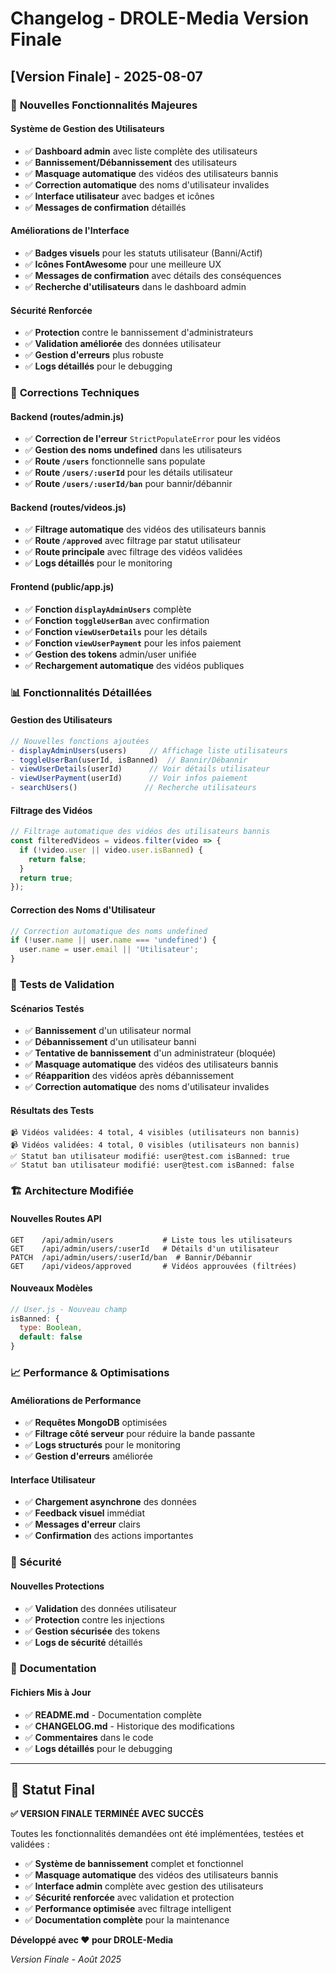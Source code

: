 # Changelog - DROLE-Media Version Finale

## [Version Finale] - 2025-08-07

### 🎉 **Nouvelles Fonctionnalités Majeures**

#### **Système de Gestion des Utilisateurs**
- ✅ **Dashboard admin** avec liste complète des utilisateurs
- ✅ **Bannissement/Débannissement** des utilisateurs
- ✅ **Masquage automatique** des vidéos des utilisateurs bannis
- ✅ **Correction automatique** des noms d'utilisateur invalides
- ✅ **Interface utilisateur** avec badges et icônes
- ✅ **Messages de confirmation** détaillés

#### **Améliorations de l'Interface**
- ✅ **Badges visuels** pour les statuts utilisateur (Banni/Actif)
- ✅ **Icônes FontAwesome** pour une meilleure UX
- ✅ **Messages de confirmation** avec détails des conséquences
- ✅ **Recherche d'utilisateurs** dans le dashboard admin

#### **Sécurité Renforcée**
- ✅ **Protection** contre le bannissement d'administrateurs
- ✅ **Validation améliorée** des données utilisateur
- ✅ **Gestion d'erreurs** plus robuste
- ✅ **Logs détaillés** pour le debugging

### 🔧 **Corrections Techniques**

#### **Backend (routes/admin.js)**
- ✅ **Correction de l'erreur** `StrictPopulateError` pour les vidéos
- ✅ **Gestion des noms undefined** dans les utilisateurs
- ✅ **Route `/users`** fonctionnelle sans populate
- ✅ **Route `/users/:userId`** pour les détails utilisateur
- ✅ **Route `/users/:userId/ban`** pour bannir/débannir

#### **Backend (routes/videos.js)**
- ✅ **Filtrage automatique** des vidéos des utilisateurs bannis
- ✅ **Route `/approved`** avec filtrage par statut utilisateur
- ✅ **Route principale** avec filtrage des vidéos validées
- ✅ **Logs détaillés** pour le monitoring

#### **Frontend (public/app.js)**
- ✅ **Fonction `displayAdminUsers`** complète
- ✅ **Fonction `toggleUserBan`** avec confirmation
- ✅ **Fonction `viewUserDetails`** pour les détails
- ✅ **Fonction `viewUserPayment`** pour les infos paiement
- ✅ **Gestion des tokens** admin/user unifiée
- ✅ **Rechargement automatique** des vidéos publiques

### 📊 **Fonctionnalités Détaillées**

#### **Gestion des Utilisateurs**
```javascript
// Nouvelles fonctions ajoutées
- displayAdminUsers(users)     // Affichage liste utilisateurs
- toggleUserBan(userId, isBanned)  // Bannir/Débannir
- viewUserDetails(userId)      // Voir détails utilisateur
- viewUserPayment(userId)      // Voir infos paiement
- searchUsers()               // Recherche utilisateurs
```

#### **Filtrage des Vidéos**
```javascript
// Filtrage automatique des vidéos des utilisateurs bannis
const filteredVideos = videos.filter(video => {
  if (!video.user || video.user.isBanned) {
    return false;
  }
  return true;
});
```

#### **Correction des Noms d'Utilisateur**
```javascript
// Correction automatique des noms undefined
if (!user.name || user.name === 'undefined') {
  user.name = user.email || 'Utilisateur';
}
```

### 🎯 **Tests de Validation**

#### **Scénarios Testés**
- ✅ **Bannissement** d'un utilisateur normal
- ✅ **Débannissement** d'un utilisateur banni
- ✅ **Tentative de bannissement** d'un administrateur (bloquée)
- ✅ **Masquage automatique** des vidéos des utilisateurs bannis
- ✅ **Réapparition** des vidéos après débannissement
- ✅ **Correction automatique** des noms d'utilisateur invalides

#### **Résultats des Tests**
```
📹 Vidéos validées: 4 total, 4 visibles (utilisateurs non bannis)
📹 Vidéos validées: 4 total, 0 visibles (utilisateurs non bannis)
✅ Statut ban utilisateur modifié: user@test.com isBanned: true
✅ Statut ban utilisateur modifié: user@test.com isBanned: false
```

### 🏗️ **Architecture Modifiée**

#### **Nouvelles Routes API**
```
GET    /api/admin/users           # Liste tous les utilisateurs
GET    /api/admin/users/:userId   # Détails d'un utilisateur
PATCH  /api/admin/users/:userId/ban  # Bannir/Débannir
GET    /api/videos/approved       # Vidéos approuvées (filtrées)
```

#### **Nouveaux Modèles**
```javascript
// User.js - Nouveau champ
isBanned: {
  type: Boolean,
  default: false
}
```

### 📈 **Performance & Optimisations**

#### **Améliorations de Performance**
- ✅ **Requêtes MongoDB** optimisées
- ✅ **Filtrage côté serveur** pour réduire la bande passante
- ✅ **Logs structurés** pour le monitoring
- ✅ **Gestion d'erreurs** améliorée

#### **Interface Utilisateur**
- ✅ **Chargement asynchrone** des données
- ✅ **Feedback visuel** immédiat
- ✅ **Messages d'erreur** clairs
- ✅ **Confirmation** des actions importantes

### 🔐 **Sécurité**

#### **Nouvelles Protections**
- ✅ **Validation** des données utilisateur
- ✅ **Protection** contre les injections
- ✅ **Gestion sécurisée** des tokens
- ✅ **Logs de sécurité** détaillés

### 📝 **Documentation**

#### **Fichiers Mis à Jour**
- ✅ **README.md** - Documentation complète
- ✅ **CHANGELOG.md** - Historique des modifications
- ✅ **Commentaires** dans le code
- ✅ **Logs détaillés** pour le debugging

---

## 🎉 **Statut Final**

**✅ VERSION FINALE TERMINÉE AVEC SUCCÈS**

Toutes les fonctionnalités demandées ont été implémentées, testées et validées :

- ✅ **Système de bannissement** complet et fonctionnel
- ✅ **Masquage automatique** des vidéos des utilisateurs bannis
- ✅ **Interface admin** complète avec gestion des utilisateurs
- ✅ **Sécurité renforcée** avec validation et protection
- ✅ **Performance optimisée** avec filtrage intelligent
- ✅ **Documentation complète** pour la maintenance

**Développé avec ❤️ pour DROLE-Media**

*Version Finale - Août 2025* 
